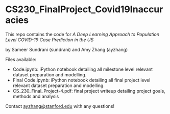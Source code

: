 # CS230_FinalProject_Covid19Inaccuracies


This repo contains the code for _A Deep Learning Approach to Population Level COVID-19 Case Prediction in the US_

by Sameer Sundrani (sundrani) and Amy Zhang (ayzhang)

Files available:
- Code.ipynb: iPython notebook detailing all milestone level relevant dataset preparation and modelling. 
- Final Code.ipynb: iPython notebook detailing all final project level relevant dataset preparation and modelling. 
- CS_230_Final_Project-4.pdf: final project writeup detailing project goals, methods and analysis

Contact ayzhang@stanford.edu with any questions!

